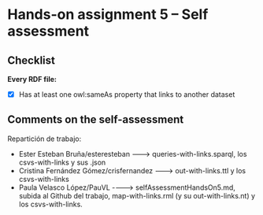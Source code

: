 # Hands-on assignment 5 – Self assessment

## Checklist

**Every RDF file:**

- [X] Has at least one owl:sameAs property that links to another dataset

## Comments on the self-assessment
Repartición de trabajo:

* Ester Esteban Bruña/esteresteban ---> queries-with-links.sparql, los csvs-with-links y sus .json
* Cristina Fernández Gómez/crisfernandez ---> out-with-links.ttl y los csvs-with-links
* Paula Velasco López/PauVL ----> selfAssessmentHandsOn5.md, subida al Github del trabajo, map-with-links.rml (y su out-with-links.nt) y los csvs-with-links.